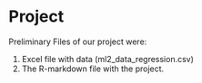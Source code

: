 # Project

Preliminary Files of our project were:
1) Excel file with data (ml2_data_regression.csv)
2) The R-markdown file with the project.


